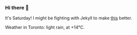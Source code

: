 ### Hi there :wave:

It's Saturday! I might be fighting with Jekyll to make [this](https://swissclubtoronto.ca) better.

Weather in Toronto: light rain, at +14°C.
